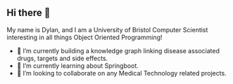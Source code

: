 ## Hi there 👋

My name is Dylan, and I am a University of Bristol Computer Scientist interesting in all things Object Oriented Programming!

- 🔭 I’m currently building a knowledge graph linking disease associated drugs, targets and side effects.
- 🌱 I’m currently learning about Springboot.
- 👯 I’m looking to collaborate on any Medical Technology related projects.


<!--
**dxlxnhxxe/dxlxnhxxe** is a ✨ _special_ ✨ repository because its `README.md` (this file) appears on your GitHub profile.

Here are some ideas to get you started:

- 🔭 I’m currently working on ...
- 🌱 I’m currently learning ...
- 👯 I’m looking to collaborate on ...
- 🤔 I’m looking for help with ...
- 💬 Ask me about ...
- 📫 How to reach me: ...
- 😄 Pronouns: ...
- ⚡ Fun fact: ...
-->
